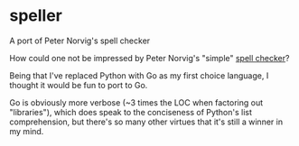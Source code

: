 # speller
A port of Peter Norvig's spell checker

How could one not be impressed by Peter Norvig's "simple" [spell checker](https://norvig.com/spell-correct.html)?

Being that I've replaced Python with Go as my first choice language, I thought it would be fun to port to Go.

Go is obviously more verbose (~3 times the LOC when factoring out "libraries"), which does speak to the conciseness of Python's list comprehension, but there's so many other virtues that it's still a winner in my mind.
